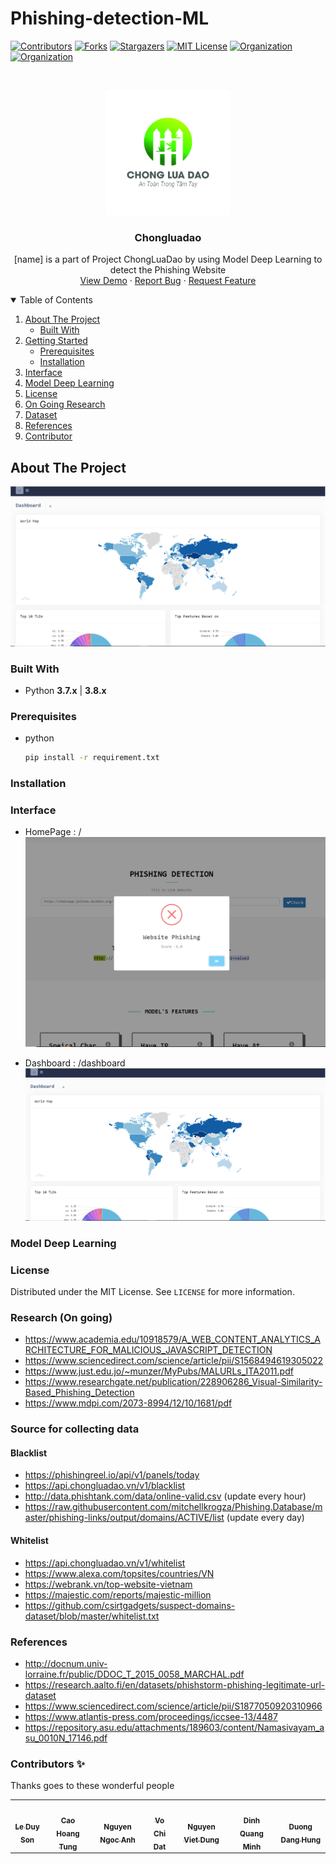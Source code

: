 # Phishing-detection-ML
[![Contributors][contributors-shield]][contributors-url]
[![Forks][forks-shield]][forks-url]
[![Stargazers][stars-shield]][stars-url]
[![MIT License][license-shield]][license-url]
[![Organization][organization-shield]][organization-url]
[![Organization][project-shield]][project-url]

<br />
<p align="center">
  <a href="https://github.com/aidenpearce001/Phishing-detection-ML">
    <img src="Images/logo.jpg" alt="Logo" width="200" height="200">
  </a>

  <h3 align="center">Chongluadao</h3>

  <p align="center">
    [name] is a part of Project ChongLuaDao by using Model Deep Learning to detect the Phishing Website
    <br />
    <a href="http://103.90.227.67:45000/">View Demo</a>
    ·
    <a href="https://github.com/aidenpearce001/Phishing-detection-ML/issues">Report Bug</a>
    ·
    <a href="https://github.com/aidenpearce001/Phishing-detection-ML/issues">Request Feature</a>
  </p>
</p>

<!-- TABLE OF CONTENTS -->
<details open="open">
  <summary>Table of Contents</summary>
  <ol>
    <li>
      <a href="#about-the-project">About The Project</a>
      <ul>
        <li><a href="#built-with">Built With</a></li>
      </ul>
    </li>
    <li>
      <a href="#getting-started">Getting Started</a>
      <ul>
        <li><a href="#prerequisites">Prerequisites</a></li>
        <li><a href="#installation">Installation</a></li>
      </ul>
    </li>
    <li><a href="#interface">Interface</a></li>
    <li><a href="#model-deep-learning">Model Deep Learning</a></li>
    <li><a href="#license">License</a></li>
    <li><a href="#research-on-going">On Going Research</a></li>
    <li><a href="#source-for-collecting-data">Dataset</a></li>
    <li><a href="#references">References</a></li>
    <li><a href="#contributors-">Contributor</a></li>
  </ol>
</details>

<!-- ABOUT THE PROJECT -->
## About The Project
[![cld][cld-dashhboard]](https://example.com)

### Built With
-   Python **3.7.x** | **3.8.x**

### Prerequisites
* python
  ```sh
  pip install -r requirement.txt
  ```
### Installation

### Interface
* HomePage : /
![cld][cld-check]

* Dashboard : /dashboard
![cld][cld-dashhboard]

### Model Deep Learning


### License
Distributed under the MIT License. See `LICENSE` for more information.

### Research (On going)
- https://www.academia.edu/10918579/A_WEB_CONTENT_ANALYTICS_ARCHITECTURE_FOR_MALICIOUS_JAVASCRIPT_DETECTION
- https://www.sciencedirect.com/science/article/pii/S1568494619305022
- https://www.just.edu.jo/~munzer/MyPubs/MALURLs_ITA2011.pdf
- https://www.researchgate.net/publication/228906286_Visual-Similarity-Based_Phishing_Detection
- https://www.mdpi.com/2073-8994/12/10/1681/pdf

### Source for collecting data
#### Blacklist
- https://phishingreel.io/api/v1/panels/today
- https://api.chongluadao.vn/v1/blacklist
- http://data.phishtank.com/data/online-valid.csv (update every hour)
- https://raw.githubusercontent.com/mitchellkrogza/Phishing.Database/master/phishing-links/output/domains/ACTIVE/list (update every day)

#### Whitelist
- https://api.chongluadao.vn/v1/whitelist
- https://www.alexa.com/topsites/countries/VN
- https://webrank.vn/top-website-vietnam
- https://majestic.com/reports/majestic-million
- https://github.com/csirtgadgets/suspect-domains-dataset/blob/master/whitelist.txt

### References
- http://docnum.univ-lorraine.fr/public/DDOC_T_2015_0058_MARCHAL.pdf
- https://research.aalto.fi/en/datasets/phishstorm-phishing-legitimate-url-dataset
- https://www.sciencedirect.com/science/article/pii/S1877050920310966
- https://www.atlantis-press.com/proceedings/iccsee-13/4487
- https://repository.asu.edu/attachments/189603/content/Namasivayam_asu_0010N_17146.pdf

### Contributors ✨

Thanks goes to these wonderful people 

<table>
  <tr>
    <td align="center"><a href="https://github.com/LeDuySon"><img src="https://avatars.githubusercontent.com/u/33374938?v=4" width="100px;" alt=""/><br /><sub><b>Le Duy Son</b></sub></a></td>
    <td align="center"><a href="https://github.com/CaoHoangTung"><img src="https://avatars.githubusercontent.com/u/22815550?v=4" width="100px;" alt=""/><br /><sub><b>Cao Hoang Tung</b></sub></a></td>
    <td align="center"><a href="https://github.com/ngocanhnckh"><img src="https://avatars.githubusercontent.com/u/12997699?v=4" width="100px;" alt=""/><br /><sub><b>Nguyen Ngoc Anh</b></sub></a></td>
    <td align="center"><a href="https://github.com/chpiano2000"><img src="https://avatars.githubusercontent.com/u/22815550?v=4" width="100px;" alt=""/><br /><sub><b>Vo Chi Dat</b></sub></a></td>
    <td align="center"><a href="https://github.com/rxng8"><img src="https://avatars.githubusercontent.com/u/60036798?v=4" width="100px;" alt=""/><br /><sub><b>Nguyen Viet Dung</b></sub></a></td>
    <td align="center"><a href="https://github.com/quangminhdinh"><img src="https://avatars.githubusercontent.com/u/31373940?v=4" width="100px;" alt=""/><br /><sub><b>Dinh Quang Minh</b></sub></a></td>
    <td align="center"><a href="https://github.com/duongdanghung20"><img src="https://avatars.githubusercontent.com/u/74593730?v=4" width="100px;" alt=""/><br /><sub><b>Duong Dang Hung</b></sub></a></td>
  </tr>
  <tr>
  </tr>
</table>


[contributors-shield]:https://img.shields.io/badge/CONTRIBUTORS-7-green?style=for-the-badge
[contributors-url]: https://github.com/aidenpearce001/Phishing-detection-ML/graphs/contributors
[forks-shield]: https://img.shields.io/badge/FORKS-2-blue?style=for-the-badge
[forks-url]: https://github.com/aidenpearce001/Phishing-detection-ML/network/members
[stars-shield]: https://img.shields.io/badge/STARS-2-blue?style=for-the-badge
[stars-url]: https://github.com/aidenpearce001/Phishing-detection-ML/stargazers
[organization-shield]: https://img.shields.io/badge/organization-YoungIT-lightgrey?style=for-the-badge&logo=appveyor
[organization-url]: https://www.facebook.com/youngit.org
[license-shield]: https://img.shields.io/github/license/othneildrew/Best-README-Template.svg?style=for-the-badge
[license-url]: https://github.com/aidenpearce001/Phishing-detection-ML/blob/main/LICENSE
[project-shield]: https://img.shields.io/badge/Project-chongluadao-green?style=for-the-badge&logo=appveyor
[project-url]: https://www.facebook.com/chongluadao.vn
[cld-home]: Images/home.PNG
[cld-check]: Images/check.PNG
[cld-dashhboard]: Images/dashboard.PNG

